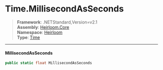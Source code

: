 # Time.MillisecondAsSeconds

> **Framework**: .NETStandard,Version=v2.1  
> **Assembly**: [Heirloom.Core][0]  
> **Namespace**: [Heirloom][0]  
> **Type**: [Time][1]  

--------------------------------------------------------------------------------

#### MillisecondAsSeconds

```cs
public static float MillisecondAsSeconds
```

[0]: ..\Heirloom.Core.md
[1]: Heirloom.Time.md
